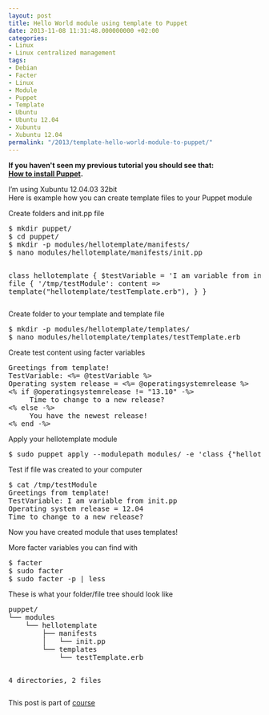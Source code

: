 ```yaml
---
layout: post
title: Hello World module using template to Puppet
date: 2013-11-08 11:31:48.000000000 +02:00
categories:
- Linux
- Linux centralized management
tags:
- Debian
- Facter
- Linux
- Module
- Puppet
- Template
- Ubuntu
- Ubuntu 12.04
- Xubuntu
- Xubuntu 12.04
permalink: "/2013/template-hello-world-module-to-puppet/"
---
```

<p><strong>If you haven't seen my previous tutorial you should see that:<br />
<a href="http://soivi.net/2013/how-to-install-puppet/">How to install Puppet</a>.</strong></p>
<p>I’m using Xubuntu 12.04.03 32bit<br />
Here is example how you can create template files to your Puppet module</p>
<p>Create folders and init.pp file</p>
<pre>$ mkdir puppet/
$ cd puppet/
$ mkdir -p modules/hellotemplate/manifests/
$ nano modules/hellotemplate/manifests/init.pp

class hellotemplate {
        $testVariable = 'I am variable from init.pp'
        file { '/tmp/testModule':
                content => template("hellotemplate/testTemplate.erb"),
        }
}</pre>
<p>Create folder to your template and template file</p>
<pre>$ mkdir -p modules/hellotemplate/templates/
$ nano modules/hellotemplate/templates/testTemplate.erb</pre>
<p>Create test content using facter variables</p>
<pre>Greetings from template!
TestVariable: <%= @testVariable %>
Operating system release = <%= @operatingsystemrelease %>
<% if @operatingsystemrelease != "13.10" -%>
     Time to change to a new release?
<% else -%>
     You have the newest release!
<% end -%></pre>
<p>Apply your hellotemplate module</p>
<pre>$ sudo puppet apply --modulepath modules/ -e 'class {"hellotemplate":}'</pre>
<p>Test if file was created to your computer</p>
<pre>$ cat /tmp/testModule
Greetings from template!
TestVariable: I am variable from init.pp
Operating system release = 12.04
Time to change to a new release?</pre>
<p>Now you have created module that uses templates!</p>
<p>More facter variables you can find with</p>
<pre>$ facter
$ sudo facter 
$ sudo facter -p | less</pre>
<p>These is what your folder/file tree should look like</p>
<pre>puppet/
└── modules
    └── hellotemplate
        ├── manifests
        │   └── init.pp
        └── templates
            └── testTemplate.erb

4 directories, 2 files</pre>
<p>This post is part of <a href="http://terokarvinen.com/2013/aikataulu-%E2%80%93-linuxin-keskitetty-hallinta-%E2%80%93-ict4tn011-4-syksylla-2013">course</a></p>
